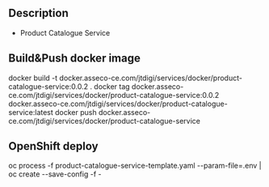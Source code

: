 ## Description
- Product Catalogue Service

## Build&Push docker image
docker build -t docker.asseco-ce.com/jtdigi/services/docker/product-catalogue-service:0.0.2 .
docker tag docker.asseco-ce.com/jtdigi/services/docker/product-catalogue-service:0.0.2 docker.asseco-ce.com/jtdigi/services/docker/product-catalogue-service:latest
docker push docker.asseco-ce.com/jtdigi/services/docker/product-catalogue-service

## OpenShift deploy
oc process -f product-catalogue-service-template.yaml --param-file=.env | oc create --save-config -f -